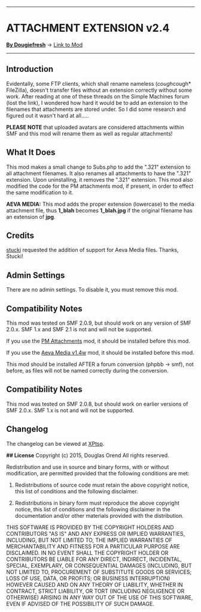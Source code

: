 -------

# ATTACHMENT EXTENSION v2.4

[**By Dougiefresh**](http://www.simplemachines.org/community/index.php?action=profile;u=253913) -> [Link to Mod](http://custom.simplemachines.org/mods/index.php?mod=3039)

-------

## Introduction
Evidentally, some FTP clients, which shall rename nameless (*cough*cough* FileZilla), doesn't transfer files without an extension correctly without some work.  After reading at one of these threads on the Simple Machines forum (lost the link), I wondered how hard it would be to add an extension to the filenames that attachments are stored under.  So I did some research and figured out it wasn't hard at all.....

**PLEASE NOTE** that uploaded avatars are considered attachments within SMF and this mod will rename them as well as regular attachments!

## What It Does
This mod makes a small change to Subs.php to add the ".321" extension to all attachment filenames.  It also renames all attachments to have the ".321" extension.  Upon uninstalling, it removes the ".321" extension.  This mod also modified the code for the PM attachments mod, if present, in order to effect the same modification to it.

**AEVA MEDIA:** This mod adds the proper extension (lowercase) to the media attachment file, thus **1_blah** becomes **1_blah.jpg** if the original filename has an extension of **jpg**.

## Credits
[stucki](http://www.simplemachines.org/community/index.php?action=profile;u=391249) requested the addition of support for Aeva Media files.  Thanks, Stucki!

## Admin Settings
There are no admin settings.  To disable it, you must remove this mod.

## Compatibility Notes
This mod was tested on SMF 2.0.9, but should work on any version of SMF 2.0.x.  SMF 1.x and SMF 2.1 is not and will not be supported.

If you use the [PM Attachments](http://custom.simplemachines.org/mods/index.php?mod=1974) mod, it should be installed before this mod.

If you use the [Aeva Media v1.4w](http://custom.simplemachines.org/mods/index.php?mod=977) mod, it should be installed before this mod.

This mod should be installed AFTER a forum conversion (phpbb -> smf), not before, as files will not be named correctly during the conversion.

## Compatibility Notes
This mod was tested on SMF 2.0.8, but should work on earlier versions of SMF 2.0.x.  SMF 1.x is not and will not be supported.

## Changelog
The changelog can be viewed at [XPtsp](http://www.xptsp.com/board/free-modifications/attachment-extensions/).

**## License**
Copyright (c) 2015, Douglas Orend
All rights reserved.

Redistribution and use in source and binary forms, with or without modification, are permitted provided that the following conditions are met:

1. Redistributions of source code must retain the above copyright notice, this list of conditions and the following disclaimer.

2. Redistributions in binary form must reproduce the above copyright notice, this list of conditions and the following disclaimer in the documentation and/or other materials provided with the distribution.

THIS SOFTWARE IS PROVIDED BY THE COPYRIGHT HOLDERS AND CONTRIBUTORS "AS IS" AND ANY EXPRESS OR IMPLIED WARRANTIES, INCLUDING, BUT NOT LIMITED TO, THE IMPLIED WARRANTIES OF MERCHANTABILITY AND FITNESS FOR A PARTICULAR PURPOSE ARE DISCLAIMED. IN NO EVENT SHALL THE COPYRIGHT HOLDER OR CONTRIBUTORS BE LIABLE FOR ANY DIRECT, INDIRECT, INCIDENTAL, SPECIAL, EXEMPLARY, OR CONSEQUENTIAL DAMAGES (INCLUDING, BUT NOT LIMITED TO, PROCUREMENT OF SUBSTITUTE GOODS OR SERVICES; LOSS OF USE, DATA, OR PROFITS; OR BUSINESS INTERRUPTION) HOWEVER CAUSED AND ON ANY THEORY OF LIABILITY, WHETHER IN CONTRACT, STRICT LIABILITY, OR TORT (INCLUDING NEGLIGENCE OR OTHERWISE) ARISING IN ANY WAY OUT OF THE USE OF THIS SOFTWARE, EVEN IF ADVISED OF THE POSSIBILITY OF SUCH DAMAGE.
